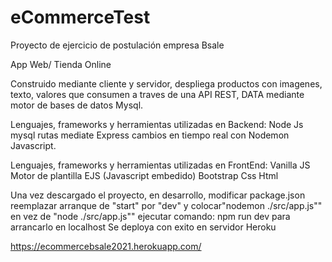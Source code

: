# eCommerceTest
Proyecto de ejercicio de postulación empresa Bsale

App Web/ Tienda Online

Construido mediante cliente y servidor, despliega productos con imagenes, texto, valores que consumen a traves de una API REST, DATA mediante motor de bases de datos Mysql. 

Lenguajes, frameworks y herramientas utilizadas en Backend: 
Node Js
mysql
rutas mediate Express
cambios en tiempo real con Nodemon
Javascript. 

Lenguajes, frameworks y herramientas utilizadas en FrontEnd: 
Vanilla JS
Motor de plantilla EJS (Javascript embedido)
Bootstrap
Css
Html

Una vez descargado el proyecto, en desarrollo, modificar package.json
reemplazar arranque de "start" por "dev" y colocar"nodemon ./src/app.js"" en vez de "node ./src/app.js""
 ejecutar comando: npm run dev para arrancarlo en localhost
Se deploya con exito en servidor Heroku 

https://ecommercebsale2021.herokuapp.com/







